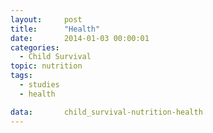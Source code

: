 ```yaml
---
layout:     post
title:      "Health"
date:       2014-01-03 00:00:01
categories: 
  - Child Survival
topic: nutrition
tags:       
  - studies
  - health

data:       child_survival-nutrition-health
---
```

